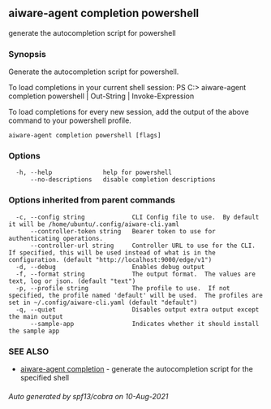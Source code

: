 ## aiware-agent completion powershell

generate the autocompletion script for powershell

### Synopsis


Generate the autocompletion script for powershell.

To load completions in your current shell session:
PS C:\> aiware-agent completion powershell | Out-String | Invoke-Expression

To load completions for every new session, add the output of the above command
to your powershell profile.


```
aiware-agent completion powershell [flags]
```

### Options

```
  -h, --help              help for powershell
      --no-descriptions   disable completion descriptions
```

### Options inherited from parent commands

```
  -c, --config string             CLI Config file to use.  By default it will be /home/ubuntu/.config/aiware-cli.yaml
      --controller-token string   Bearer token to use for authenticating operations.
      --controller-url string     Controller URL to use for the CLI.  If specified, this will be used instead of what is in the configuration. (default "http://localhost:9000/edge/v1")
  -d, --debug                     Enables debug output
  -f, --format string             The output format.  The values are text, log or json. (default "text")
  -p, --profile string            The profile to use.  If not specified, the profile named 'default' will be used.  The profiles are set in ~/.config/aiware-cli.yaml (default "default")
  -q, --quiet                     Disables output extra output except the main output
      --sample-app                Indicates whether it should install the sample app
```

### SEE ALSO

* [aiware-agent completion](/cli/aiware-agent_completion.md)	 - generate the autocompletion script for the specified shell

###### Auto generated by spf13/cobra on 10-Aug-2021
